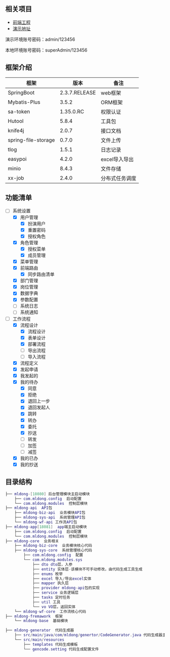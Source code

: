 ## 相关项目

- [前端工程](https://gitee.com/mldong/mldong-vue)
- [演示地址](http://flow.mldong.com/) 
  
演示环境账号密码：admin/123456

本地环境账号密码：superAdmin/123456

## 框架介绍
| 框架 | 版本 | 备注 | 
| --- | --- | --- | 
| SpringBoot | 2.3.7.RELEASE | web框架 | 
| Mybatis-Plus | 3.5.2 | ORM框架 |
| sa-token | 1.35.0.RC | 权限认证 |
| Hutool | 5.8.4 | 工具包 | 
| knife4j | 2.0.7 | 接口文档 | 
| spring-file-storage | 0.7.0 | 文件上传 | 
| tlog | 1.5.1 | 日志记录 |
| easypoi | 4.2.0 | excel导入导出 |
| minio | 8.4.3 | 文件存储 |
| xx-job | 2.4.0 | 分布式任务调度 |
## 功能清单

- [ ] 系统设置
	- [x] 用户管理
        - [x] 扮演用户
        - [x] 重置密码
        - [x] 授权角色
	- [x] 角色管理
        - [x] 授权菜单
        - [x] 成员管理
	- [x] 菜单管理
	- [x] 前端路由
        - [x] 同步路由清单
	- [x] 部门管理
	- [x] 岗位管理
    - [x] 数据字典
    - [x] 参数配置
    - [ ] 系统日志
	- [ ] 系统通知
- [ ] 工作流程
	- [x] 流程设计
        - [x] 流程设计
        - [x] 表单设计
        - [x] 部署流程
        - [ ] 导出流程
        - [ ] 导入流程
    - [x] 流程定义
	- [x] 发起申请
	- [x] 我发起的
	- [x] 我的待办
      - [x] 同意
      - [x] 拒绝
      - [x] 退回上一步
      - [x] 退回发起人
      - [x] 跳转
      - [x] 转办
      - [x] 委托
      - [x] 抄送
      - [ ] 转发
      - [ ] 加签
      - [ ] 减签
	- [x] 我的已办
	- [x] 我的抄送

## 目录结构
```lua
├── mldong-[18080] 后台管理模块主启动模块
	├── com.mldong.config  启动配置
	└── com.mldong.modules  控制层模块
├── mldong-api  API包
    ├── mldong-biz-api  业务模块API包
    ├── mldong-sys-api  系统管理API包
    └── mldong-wf-api 工作流API包
├── mldong-app[18081]  app端主启动模块
	├── com.mldong.config  启动配置
	└── com.mldong.modules  控制层模块
├── mldong-core  业务相关
	├── mldong-biz-core  业务模块核心代码
    ├── mldong-sys-core  系统管理核心代码
		├── com.mldong.config  配置
		└── com.mldong.modules.sys
			├── dto dto层，入参
			├── entity 实体层-该模块不可手动修改，由代码生成工具生成
			├── enums 枚举
			├── excel 导入/导出excel实体
			├── mapper 执久层
			├── provider mldong-api包的实现
			├── service 业务逻辑层
			├── tasks 定时任务
			├── util 工具 
			└── vo VO层，返回实体
	└── mldong-wf-core  工作流核心代码
├── mldong-fremawork  框架
	└── mldong-base  基础模块
	
├── mldong-generator  代码生成器
	├── src/main/java/com/mldong/genertor/CodeGenerator.java 代码生成器主类
	└── src/main/resources
		├── templates 代码生成模板
		└── gencode.setting 代码生成配置文件
	
```
